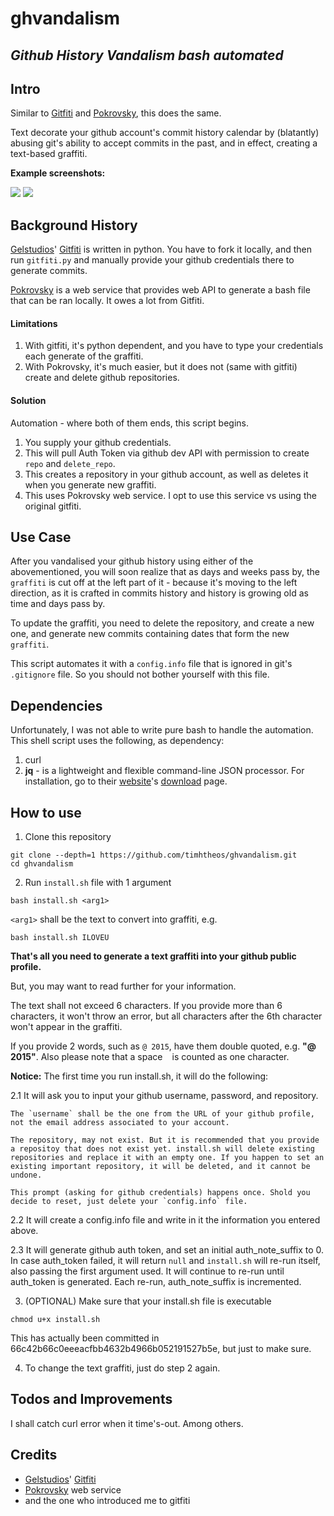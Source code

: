 # **ghvandalism**

## *Github History Vandalism bash automated*

## Intro

Similar to [Gitfiti](https://github.com/gelstudios) and [Pokrovsky](http://pokrovsky.herokuapp.com/), this does the same.

Text decorate your github account's commit history calendar by (blatantly) abusing git's ability to accept commits in the past, and in effect, creating a text-based graffiti.

**Example screenshots:**

![](https://www.evernote.com/shard/s479/sh/48cb6dd5-872d-440b-a0b3-81d9b3b0ec10/4f4d50637ba74824ba55c365c6f0f981/deep/0/timhtheos-(Timothy)---GitHub.png)
![](https://www.evernote.com/shard/s479/sh/91d78147-eda8-4651-8612-678590ccf46e/780a094378f36db0e7532b9c76092fb8/deep/0/timhtheos-(Timothy)---GitHub.png)

## Background History

[Gelstudios](https://github.com/gelstudios)' [Gitfiti](https://github.com/gelstudios/gitfiti) is written in python.  You have to fork it locally, and then run `gitfiti.py` and manually provide your github credentials there to generate commits.

[Pokrovsky](http://pokrovsky.herokuapp.com/) is a web service that provides web API to generate a bash file that can be ran locally. It owes a lot from Gitfiti.

#### Limitations
1. With gitfiti, it's python dependent, and you have to type your credentials each generate of the graffiti.
2. With Pokrovsky, it's much easier, but it does not (same with gitfiti) create and delete github repositories.

#### Solution
Automation - where both of them ends, this script begins.

1. You supply your github credentials.
2. This will pull Auth Token via github dev API with permission to create `repo` and `delete_repo`.
3. This creates a repository in your github account, as well as deletes it when you generate new graffiti.
4. This uses Pokrovsky web service. I opt to use this service vs using the original gitfiti.

## Use Case

After you vandalised your github history using either of the abovementioned, you will soon realize that as days and weeks pass by, the `graffiti` is cut off at the left part of it - because it's moving to the left direction, as it is crafted in commits history and history is growing old as time and days pass by.

To update the graffiti, you need to delete the repository, and create a new one, and generate new commits containing dates that form the new `graffiti`.

This script automates it with a `config.info` file that is ignored in git's `.gitignore` file.  So you should not bother yourself with this file.

## Dependencies

Unfortunately, I was not able to write pure bash to handle the automation.  This shell script uses the following, as dependency:

1. curl
2. **jq** - is a lightweight and flexible command-line JSON processor.  For installation, go to their [website](http://stedolan.github.io/jq/)'s [download](http://stedolan.github.io/jq/download/) page.

## How to use
1. Clone this repository
  ```
  git clone --depth=1 https://github.com/timhtheos/ghvandalism.git
  cd ghvandalism
  ```

2. Run `install.sh` file with 1 argument
  ```
  bash install.sh <arg1>
  ```

  `<arg1>` shall be the text to convert into graffiti, e.g.
  ```
  bash install.sh ILOVEU
  ```

  **That's all you need to generate a text graffiti into your github public profile.**

  But, you may want to read further for your information.

  The text shall not exceed 6 characters.  If you provide more than 6 characters, it won't throw an error, but all characters after the 6th character won't appear in the graffiti.

  If you provide 2 words, such as `@ 2015`, have them double quoted, e.g. **"@ 2015"**.  Also please note that a space ` ` is counted as one character.

  **Notice:**  The first time you run install.sh, it will do the following:

  2.1 It will ask you to input your github username, password, and repository.
    
    The `username` shall be the one from the URL of your github profile, not the email address associated to your account.

    The repository, may not exist. But it is recommended that you provide a repositoy that does not exist yet. install.sh will delete existing repositories and replace it with an empty one. If you happen to set an existing important repository, it will be deleted, and it cannot be undone.

    This prompt (asking for github credentials) happens once. Shold you decide to reset, just delete your `config.info` file.

  2.2 It will create a config.info file and write in it the information you entered above.

  2.3 It will generate github auth token, and set an initial auth_note_suffix to 0. In case auth_token failed, it will return `null` and `install.sh` will re-run itself, also passing the first argument used. It will continue to re-run until auth_token is generated. Each re-run, auth_note_suffix is incremented.
  
3. (OPTIONAL) Make sure that your install.sh file is executable
  ```
  chmod u+x install.sh
  ```
  
  This has actually been committed in 66c42b66c0eeeacfbb4632b4966b052191527b5e, but just to make sure.

4. To change the text graffiti, just do step 2 again.

## Todos and Improvements

  I shall catch curl error when it time's-out.
  Among others.

## Credits
* [Gelstudios](https://github.com/gelstudios)' [Gitfiti](https://github.com/gelstudios/gitfiti)
* [Pokrovsky](http://pokrovsky.herokuapp.com/) web service
* and the one who introduced me to gitfiti
